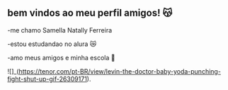 ## bem vindos ao meu perfil amigos! 😽

-me chamo Samella Natally Ferreira 

-estou estudandao no alura 😿

-amo meus amigos e minha escola 🥰


![]_(https://tenor.com/pt-BR/view/levin-the-doctor-baby-yoda-punching-fight-shut-up-gif-26309171).
